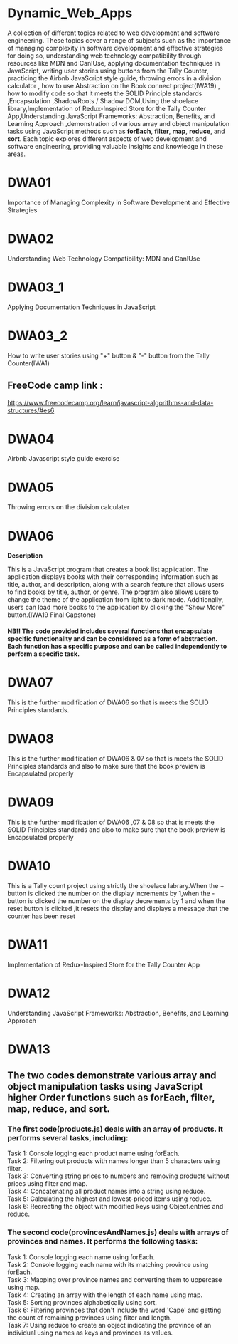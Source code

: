 # <strong>Dynamic_Web_Apps</strong>

 A collection of different topics related to web development and software engineering. These topics cover a range of subjects such as the importance of managing complexity in software development and effective strategies for doing so, understanding web technology compatibility through resources like MDN and CanIUse, applying documentation techniques in JavaScript, writing user stories using buttons from the Tally Counter, practicing the Airbnb JavaScript style guide, throwing errors in a division calculator , how to use Abstraction on the Book connect project(IWA19) , how to modify code so that it meets the SOLID Principle standards ,Encapsulation ,ShadowRoots / Shadow DOM,Using the shoelace library,Implementation of Redux-Inspired Store for the Tally Counter App,Understanding JavaScript Frameworks: Abstraction, Benefits, and Learning Approach ,demonstration of various array and object manipulation tasks using JavaScript methods such as <strong>forEach</strong>, <strong>filter</strong>, <strong>map</strong>, <strong>reduce</strong>, and <strong>sort</strong>. Each topic explores different aspects of web development and software engineering, providing valuable insights and knowledge in these areas.

# DWA01
Importance of Managing Complexity in Software Development and Effective Strategies

# DWA02
Understanding Web Technology Compatibility: MDN and CanIUse

# DWA03_1
Applying Documentation Techniques in JavaScript
# DWA03_2
How to write user stories using "+" button & "-" button from the Tally Counter(IWA1)

## FreeCode camp link :
 https://www.freecodecamp.org/learn/javascript-algorithms-and-data-structures/#es6

# DWA04
Airbnb Javascript style guide exercise

# DWA05
Throwing errors on the division calculater

# DWA06

**Description**

This is  a JavaScript program that creates a book list application. The application displays books with their corresponding information such as title, author, and description, along with a search feature that allows users to find books by title, author, or genre. The program also allows users to change the theme of the application from light to dark mode. Additionally, users can load more books to the application by clicking the "Show More" button.(IWA19 Final Capstone)

####  NB!! The code provided includes several functions that encapsulate specific functionality and can be considered as a form of abstraction. Each function has a specific purpose and can be called independently to perform a specific task.

# DWA07

This is the further modification of DWA06 so that is meets the SOLID Principles standards.

# DWA08

This is the further modification of DWA06 & 07 so that is meets the SOLID Principles standards and also to make sure that the book preview is Encapsulated properly

# DWA09

This is the further modification of DWA06 ,07 & 08  so that is meets the SOLID Principles standards and also to make sure that the book preview is Encapsulated properly

# DWA10 

This is a Tally count project using strictly the shoelace labrary.When the + button is clicked the number on the display increments by 1,when the - button is clicked the number on the display decrements by 1 and when the reset button is clicked ,it resets the display and displays a message that the counter has been reset

# DWA11

Implementation of Redux-Inspired Store for the Tally Counter App

# DWA12

Understanding JavaScript Frameworks: Abstraction, Benefits, and Learning Approach

# DWA13

## The two codes demonstrate various array and object manipulation tasks using JavaScript higher Order functions such as forEach, filter, map, reduce, and sort.
 

### The first code(products.js) deals with an array of products. It performs several tasks, including:

Task 1: Console logging each product name using forEach.<br>
Task 2: Filtering out products with names longer than 5 characters using filter.<br>
Task 3: Converting string prices to numbers and removing products without prices using filter and map.<br>
Task 4: Concatenating all product names into a string using reduce.<br>
Task 5: Calculating the highest and lowest-priced items using reduce.<br>
Task 6: Recreating the object with modified keys using Object.entries and reduce.

### The second code(provincesAndNames.js) deals with arrays of provinces and names. It performs the following tasks:

Task 1: Console logging each name using forEach.<br>
Task 2: Console logging each name with its matching province using forEach.<br>
Task 3: Mapping over province names and converting them to uppercase using map.<br>
Task 4: Creating an array with the length of each name using map.<br>
Task 5: Sorting provinces alphabetically using sort.<br>
Task 6: Filtering provinces that don't include the word 'Cape' and getting the count of remaining provinces using filter and length.<br>
Task 7: Using reduce to create an object indicating the province of an individual using names as keys and provinces as values.